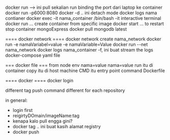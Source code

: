 docker run --> ini pull sekalian run
binding the port dari laptop ke container
docker run -p6000:8080
docker -d .. ini detach mode
docker logs nama contianer
docker exec -it nama_container /bin/bash
-it interactive terminal
docker run ... create container from specific image
docker start  ... to restart stop container
mongoExpress
docker pull
mongodb latest

==== docker network ====
docker network create nama_network
docker run -e namaVariabel=value -e namaVariable=Value
docker run --net nama_network
docker logs nama_container -f, ini buat stream the logs
docker-compose yaml file

=== docker file ===
from node
env nama=value nama=value
run itu di container
copy itu di host machine
CMD itu entry point command
Dockerfile

==== docker ====
docker login

different tag
push command different for each repository

in general:
- login first
- reigirtyDOmain/imageName:tag
- kenapa kalo pull engga gini?
- docker tag .. ini buat kasih alamat registry
- docker push


